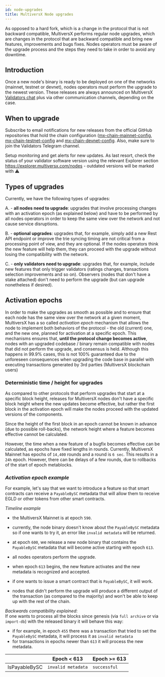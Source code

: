 ```yaml
---
id: node-upgrades
title: MultiversX Node upgrades
---
```


[comment]: # (mx-context-auto)

As opposed to a hard fork, which is a change in the protocol that is not backward compatible, MultiversX performs regular node upgrades, which are changes in the protocol 
that are backward compatible and bring new features, improvements and bugs fixes. Nodes operators must be aware of the upgrade process and the steps they need to take in order
to avoid any downtime.

[comment]: # (mx-context-auto)

## **Introduction**

Once a new node's binary is ready to be deployed on one of the networks (mainnet, testnet or devnet), nodes operators must
perform the upgrade to the newest version. These releases are always announced on MultiversX [Validators chat](https://t.me/MultiversXValidators)
plus via other communication channels, depending on the case.

[comment]: # (mx-context-auto)

## **When to upgrade**

Subscribe to email notifications for new releases from the official GitHub repositories that hold the chain configuration ([mx-chain-mainnet-config](https://github.com/multiversx/mx-chain-mainnet-config), [mx-chain-testnet-config](https://github.com/multiversx/mx-chain-mainnet-config) and [mx-chain-devnet-config](https://github.com/multiversx/mx-chain-mainnet-config). Also, make sure to join the Validators Telegram channel.

Setup monitoring and get alerts for new updates. As last resort, check the status of your validator software version using the relevant Explorer section https://explorer.multiversx.com/nodes - outdated versions will be marked with ⚠

[comment]: # (mx-context-auto)

## **Types of upgrades**

Currently, we have the following types of upgrades:

A. - **all nodes need to upgrade**: upgrades that involve processing changes with an activation epoch (as explained below)
and have to be performed by all nodes operators in order to keep the same view over the network and not cause service disruptions.

B. - **optional upgrades**: upgrades that, for example, simply add a new Rest API endpoint or improve the trie syncing timing
are not critical from a processing point of view, and they are optional. If the nodes operators think the new feature will help them,
they can proceed with the upgrade without losing the compatibility with the network.

C. - **only validators need to upgrade**: upgrades that, for example, include new features that only trigger validators (ratings changes,
transactions selection improvements and so on). Observers (nodes that don't have a stake attached) don't need to perform the upgrade
(but can upgrade nonetheless if desired).

[comment]: # (mx-context-auto)

## **Activation epochs**

In order to make the upgrades as smooth as possible and to ensure that each node has the same view over the network at a given moment,
MultiversX has a so called _activation epoch_ mechanism that allows the node to implement both behaviors of the protocol -
the old (current) one, and the new one, planned for activation at a specific epoch. This mechanisms ensures that,
**until the protocol change becomes active**, nodes with an upgraded codebase / binary remain compatible with nodes that
did not perform the upgrade, and consensus is held. Although this happens in 99.9% cases, this is not 100% guaranteed due
to the unforeseen consequences when upgrading the code base in parallel with executing transactions generated by 3rd parties (MultiversX blockchain users)

[comment]: # (mx-context-auto)

### **Deterministic time / height for upgrades**

As compared to other protocols that perform upgrades that start at a specific block height, releases for MultiversX nodes
don't have a specific block height where the new updates become effective, but rather the first block in the
activation epoch will make the nodes proceed with the updated versions of the components.

Since the height of the first block in an epoch cannot be known in advance (due to possible roll-backs), the network height
where a feature becomes effective cannot be calculated.

However, the time when a new feature of a bugfix becomes effective can be calculated, as epochs have fixed lengths in rounds.
Currently, MultiversX Mainnet has epochs of `14,400` rounds and a round is `6 sec`. This results in a `24h` epoch. However,
there can be delays of a few rounds, due to rollbacks of the start of epoch metablocks.

[comment]: # (mx-context-auto)

### _Activation epoch example_

For example, let's say that we want to introduce a feature so that smart contracts can receive a `PayableBySC` metadata that
will allow them to receive EGLD or other tokens from other smart contracts.

_Timeline example_

- the MultiversX Mainnet is at epoch `590`.
- currently, the node binary doesn't know about the `PayableBySC` metadata so if one wants to try it, an error like `invalid metadata`
  will be returned.
- at epoch `600`, we release a new node binary that contains the `PayableBySC` metadata that will become active starting with epoch `613`.
- all nodes operators perform the upgrade.
- when epoch `613` begins, the new feature activates and the new metadata is recognized and accepted.
- if one wants to issue a smart contract that is `PayableBySC`, it will work.

- nodes that didn't perform the upgrade will produce a different output of the transaction (as compared to the majority)
  and won't be able to keep up with the rest of the chain.

_Backwards compatibility explained_:  
If one wants to process all the blocks since genesis (via `full archive` or via `import-db`) with the released binary
it will behave this way:

- if for example, in epoch `455` there was a transaction that tried to set the `PayableBySC` metadata, it will process it
  as `invalid metadata`
- for transactions in epochs newer than `613` it will process the new metadata.

|               | Epoch < 613        | Epoch >= 613 |
| ------------- | ------------------ | ------------ |
| IsPayableBySC | `invalid metadata` | `successful` |
